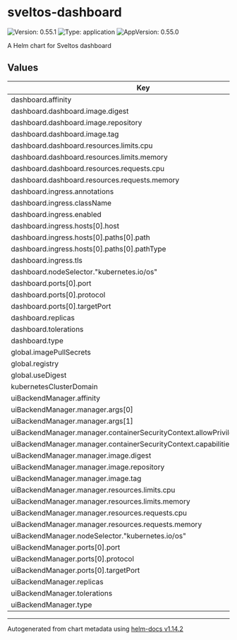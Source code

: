 # sveltos-dashboard

![Version: 0.55.1](https://img.shields.io/badge/Version-0.55.1-informational?style=flat-square) ![Type: application](https://img.shields.io/badge/Type-application-informational?style=flat-square) ![AppVersion: 0.55.0](https://img.shields.io/badge/AppVersion-0.55.0-informational?style=flat-square)

A Helm chart for Sveltos dashboard

## Values

| Key | Type | Default | Description |
|-----|------|---------|-------------|
| dashboard.affinity | object | `{}` |  |
| dashboard.dashboard.image.digest | string | `"sha256:a009e2b62f23fb6a2f29f38da9f3dbb9bf594eec6384819fddc5a6605be67236"` |  |
| dashboard.dashboard.image.repository | string | `"projectsveltos/dashboard"` |  |
| dashboard.dashboard.image.tag | string | `"v0.55.0"` |  |
| dashboard.dashboard.resources.limits.cpu | string | `"500m"` |  |
| dashboard.dashboard.resources.limits.memory | string | `"512Mi"` |  |
| dashboard.dashboard.resources.requests.cpu | string | `"10m"` |  |
| dashboard.dashboard.resources.requests.memory | string | `"64Mi"` |  |
| dashboard.ingress.annotations | object | `{}` |  |
| dashboard.ingress.className | string | `""` |  |
| dashboard.ingress.enabled | bool | `false` |  |
| dashboard.ingress.hosts[0].host | string | `"dashboard.cluster.local"` |  |
| dashboard.ingress.hosts[0].paths[0].path | string | `"/"` |  |
| dashboard.ingress.hosts[0].paths[0].pathType | string | `"ImplementationSpecific"` |  |
| dashboard.ingress.tls | list | `[]` |  |
| dashboard.nodeSelector."kubernetes.io/os" | string | `"linux"` |  |
| dashboard.ports[0].port | int | `80` |  |
| dashboard.ports[0].protocol | string | `"TCP"` |  |
| dashboard.ports[0].targetPort | int | `5173` |  |
| dashboard.replicas | int | `1` |  |
| dashboard.tolerations | list | `[]` |  |
| dashboard.type | string | `"ClusterIP"` |  |
| global.imagePullSecrets | list | `[]` |  |
| global.registry | string | `"docker.io"` |  |
| global.useDigest | bool | `false` |  |
| kubernetesClusterDomain | string | `"cluster.local"` |  |
| uiBackendManager.affinity | object | `{}` |  |
| uiBackendManager.manager.args[0] | string | `"--diagnostics-address=:8443"` |  |
| uiBackendManager.manager.args[1] | string | `"--v=5"` |  |
| uiBackendManager.manager.containerSecurityContext.allowPrivilegeEscalation | bool | `false` |  |
| uiBackendManager.manager.containerSecurityContext.capabilities.drop[0] | string | `"ALL"` |  |
| uiBackendManager.manager.image.digest | string | `"sha256:6a15f449d33e95ec42d4f857e63a278588041ca4be3c3470fa23593a7c893a4c"` |  |
| uiBackendManager.manager.image.repository | string | `"projectsveltos/ui-backend"` |  |
| uiBackendManager.manager.image.tag | string | `"v0.55.0"` |  |
| uiBackendManager.manager.resources.limits.cpu | string | `"500m"` |  |
| uiBackendManager.manager.resources.limits.memory | string | `"512Mi"` |  |
| uiBackendManager.manager.resources.requests.cpu | string | `"10m"` |  |
| uiBackendManager.manager.resources.requests.memory | string | `"64Mi"` |  |
| uiBackendManager.nodeSelector."kubernetes.io/os" | string | `"linux"` |  |
| uiBackendManager.ports[0].port | int | `80` |  |
| uiBackendManager.ports[0].protocol | string | `"TCP"` |  |
| uiBackendManager.ports[0].targetPort | int | `8080` |  |
| uiBackendManager.replicas | int | `1` |  |
| uiBackendManager.tolerations | list | `[]` |  |
| uiBackendManager.type | string | `"ClusterIP"` |  |

----------------------------------------------
Autogenerated from chart metadata using [helm-docs v1.14.2](https://github.com/norwoodj/helm-docs/releases/v1.14.2)

